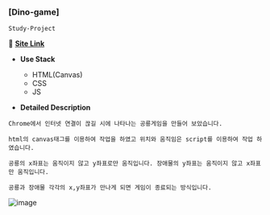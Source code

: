 ### [Dino-game]
`Study-Project`

:link: **<a href="https://devwoodie.github.io/dino-game/" target="_blank">Site Link</a>** 

- **Use Stack**
  - HTML(Canvas)
  - CSS
  - JS
  
- **Detailed Description**
```
Chrome에서 인터넷 연결이 끊길 시에 나타나는 공룡게임을 만들어 보았습니다.

html의 canvas태그를 이용하여 작업을 하였고 위치와 움직임은 script를 이용하여 작업 하였습니다.

공룡의 x좌표는 움직이지 않고 y좌표로만 움직입니다. 장애물의 y좌표는 움직이지 않고 x좌표만 움직입니다.

공룡과 장애물 각각의 x,y좌표가 만나게 되면 게임이 종료되는 방식입니다.
```

![image](https://user-images.githubusercontent.com/86578755/188578035-4ea67fc1-9090-4440-be14-c979f024f600.png)

